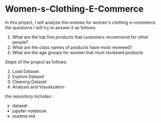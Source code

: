 # Women-s-Clothing-E-Commerce

In this project, I will analyze the reviews for women's clothing e-commerce.
the questions I will try to answer it as follows:
<ol>
  <li>What are the top five products that customers recommend for other people?</li>
  <li>What are the class names of products have most reviewed?</li>
  <li>What are the age groups for women that most reviewed products</li>
</ol>
Steps of the project as follows:
 <ol>
   <li>Load Dataset</li>
   <li>Explore Dataset</li>
   <li>Cleaning Dataset</li>
   <li>Analysis and Visualization</li>
  </ol>
  
  the repository includes :
  <ul>
   <li>dataset</li>
   <li>jupyter notebook</li>
   <li>readme.md</li>
  </ul>


